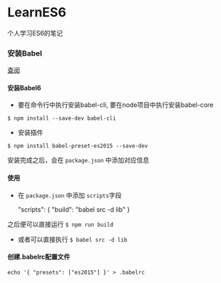# LearnES6

个人学习ES6的笔记

### 安装Babel

[查阅](http://babeljs.io/docs/setup/#babel_cli)

#### 安装Babel6 

* 要在命令行中执行安装babel-cli, 要在node项目中执行安装babel-core

````$ npm install --save-dev babel-cli````

* 安装插件

````$ npm install babel-preset-es2015 --save-dev````

 安装完成之后，会在 ``package.json`` 中添加对应信息

#### 使用 

* 在 ``package.json`` 中添加 ``scripts``字段

    "scripts": {
       "build": "babel src -d lib"
     }

 之后便可以直接运行 ``$ npm run build``

* 或者可以直接执行 ``$ babel src -d lib``

#### 创建.babelrc配置文件

````echo '{ "presets": ["es2015"] }' > .babelrc````

